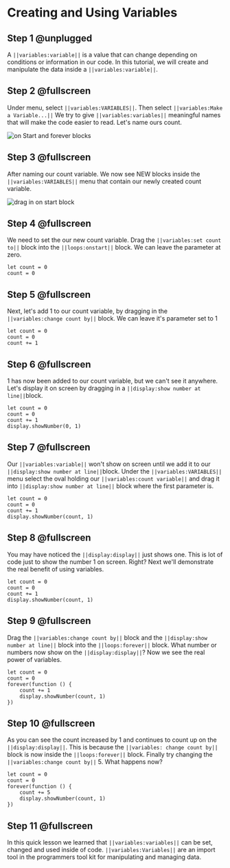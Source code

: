 # Creating and Using Variables

## Step 1 @unplugged

A `||variables:variable||` is a value that can change depending on conditions or information in our code. In this tutorial, we will create and manipulate the data inside a `||variables:variable||`.

## Step 2 @fullscreen

Under menu, select `||variables:VARIABLES||`. Then select `||variables:Make a Variable...||` We try to give `||variables:variables||` meaningful names that will make the code easier to read. Let's name ours count.

![on Start and forever blocks](/static/images/variable_menu.jpg)

## Step 3 @fullscreen

After naming our count variable. We now see NEW blocks inside the `||variables:VARIABLES||` menu that contain our newly created count variable.

![drag in on start block](/static/images/variable_count.jpg)

## Step 4 @fullscreen

We need to set the our new count variable. Drag the `||variables:set count to||` block into the `||loops:onstart||` block. We can leave the parameter at zero.

```blocks
let count = 0
count = 0
```

## Step 5 @fullscreen

Next, let's add 1 to our count variable, by dragging in the `||variables:change count by||` block. We can leave it's parameter set to 1

```blocks
let count = 0
count = 0
count += 1
```

## Step 6 @fullscreen

1 has now been added to our count variable, but we can't see it anywhere. Let's display it on screen by dragging in a `||display:show number at line||`block.

```blocks
let count = 0
count = 0
count += 1
display.showNumber(0, 1)
```

## Step 7 @fullscreen

Our `||variables:variable||` won't show on screen until we add it to our `||display:show number at line||`block. Under the `||variables:VARIABLES||` menu select the oval holding our `||variables:count variable||` and drag it into `||display:show number at line||` block where the first parameter is.

```blocks
let count = 0
count = 0
count += 1
display.showNumber(count, 1)
```

## Step 8 @fullscreen

You may have noticed the `||display:display||` just shows one. This is lot of code just to show the number 1 on screen. Right? Next we'll demonstrate the real benefit of using variables.

```blocks
let count = 0
count = 0
count += 1
display.showNumber(count, 1)
```

## Step 9 @fullscreen

Drag the `||variables:change count by||` block and the `||display:show number at line||` block into the `||loops:forever||` block. What number or numbers now show on the `||display:display||`? Now we see the real power of variables.

```blocks
let count = 0
count = 0
forever(function () {
    count += 1
    display.showNumber(count, 1)
})
```

## Step 10 @fullscreen

As you can see the count increased by 1 and continues to count up on the `||display:display||`. This is because the `||variables: change count by||` block is now inside the `||loops:forever||` block. Finally try changing the `||variables:change count by||` 5. What happens now?

```blocks
let count = 0
count = 0
forever(function () {
    count += 5
    display.showNumber(count, 1)
})
```

## Step 11 @fullscreen

In this quick lesson we learned that `||variables:variables||` can be set, changed and used inside of code. `||variables:Variables||` are an import tool in the programmers tool kit for manipulating and managing data.